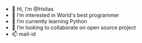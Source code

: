 - 👋 Hi, I’m @Hsitas
- 👀 I’m interested in World's best programmer
- 🌱 I’m currently learning Python
- 💞️ I’m looking to collaborate on open source project
- 📫 mail-id 

